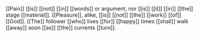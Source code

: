 [[Pain]] [[is]] [[not]] [[in]] [[words]] or argument,
nor [[is]] [[it]] [[in]] [[the]] stage [[material]].
[[Pleasure]], alike, [[is]] [[not]] [[the]] [[work]] [[of]] [[God]].
[[The]] follower [[who]] lives [[for]] [[happy]] times
[[shall]] walk [[away]] soon [[as]] [[the]] currents [[turn]].
